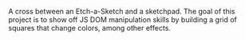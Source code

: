 A cross between an Etch-a-Sketch and a sketchpad. The goal of this project is to show off JS DOM manipulation skills by building a grid of squares that change colors, among other effects.